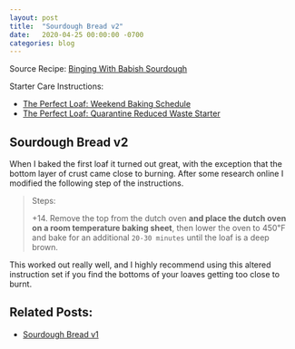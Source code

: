 ```yaml
---
layout: post
title:  "Sourdough Bread v2"
date:   2020-04-25 00:00:00 -0700
categories: blog
---
```


Source Recipe: [Binging With Babish Sourdough](https://basicswithbabish.co/basicsepisodes/sourdough-bread)

Starter Care Instructions: 
- [The Perfect Loaf: Weekend Baking Schedule](https://www.theperfectloaf.com/weekend-baking-schedule/) 
- [The Perfect Loaf: Quarantine Reduced Waste Starter](https://www.theperfectloaf.com/keeping-a-smaller-sourdough-starter-to-reduce-waste/)

Sourdough Bread v2
-
When I baked the first loaf it turned out great, with the exception that the bottom layer of crust came close to burning.
After some research online I modified the following step of the instructions.


> Steps:
>
> +14. Remove the top from the dutch oven **and place the dutch oven on a room temperature baking sheet**, then lower the oven 
to 450℉ and bake for an additional `20-30 minutes` until the loaf is a deep brown.


This worked out really well, and I highly recommend using this altered instruction set if you find the bottoms of your loaves
getting too close to burnt. 


Related Posts:
- 
- [Sourdough Bread v1](/blog/2020/04/18/Sourdogh-Bread-v1.html)
